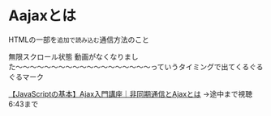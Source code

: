 # Aajaxとは
HTMLの一部を`追加で読み込む`通信方法のこと

無限スクロール状態
動画がなくなりました〜〜〜〜〜〜〜〜〜〜〜〜〜〜〜〜〜〜〜っていうタイミングで出てくるぐるぐるマーク

[【JavaScriptの基本】Ajax入門講座｜非同期通信とAjaxとは](https://www.youtube.com/watch?v=V89nh3UCBbM)
→途中まで視聴6:43まで
